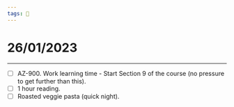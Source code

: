 ```yaml
---
tags: 📆
---
```


# 26/01/2023
---

- [ ] AZ-900. Work learning time - Start Section 9 of the course (no pressure to get further than this).
- [ ] 1 hour reading.
- [ ] Roasted veggie pasta (quick night).
